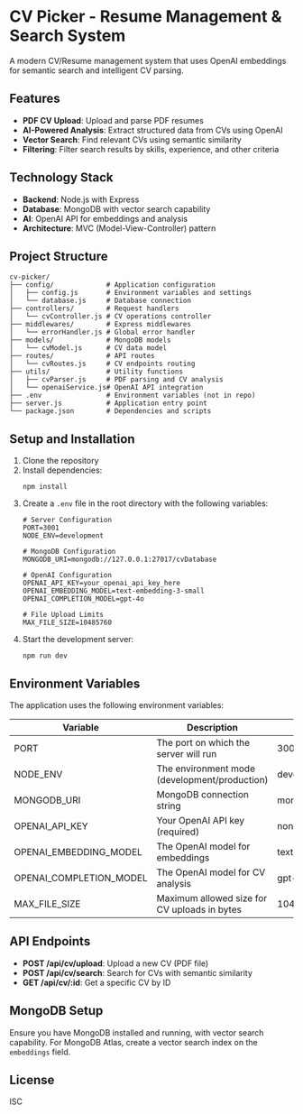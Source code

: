 # CV Picker - Resume Management & Search System

A modern CV/Resume management system that uses OpenAI embeddings for semantic search and intelligent CV parsing.

## Features

- **PDF CV Upload**: Upload and parse PDF resumes
- **AI-Powered Analysis**: Extract structured data from CVs using OpenAI
- **Vector Search**: Find relevant CVs using semantic similarity
- **Filtering**: Filter search results by skills, experience, and other criteria

## Technology Stack

- **Backend**: Node.js with Express
- **Database**: MongoDB with vector search capability
- **AI**: OpenAI API for embeddings and analysis
- **Architecture**: MVC (Model-View-Controller) pattern

## Project Structure

```
cv-picker/
├── config/             # Application configuration
│   ├── config.js       # Environment variables and settings
│   └── database.js     # Database connection
├── controllers/        # Request handlers
│   └── cvController.js # CV operations controller
├── middlewares/        # Express middlewares
│   └── errorHandler.js # Global error handler
├── models/             # MongoDB models
│   └── cvModel.js      # CV data model
├── routes/             # API routes
│   └── cvRoutes.js     # CV endpoints routing
├── utils/              # Utility functions
│   ├── cvParser.js     # PDF parsing and CV analysis
│   └── openaiService.js# OpenAI API integration
├── .env                # Environment variables (not in repo)
├── server.js           # Application entry point
└── package.json        # Dependencies and scripts
```

## Setup and Installation

1. Clone the repository
2. Install dependencies:
   ```
   npm install
   ```
3. Create a `.env` file in the root directory with the following variables:
   ```
   # Server Configuration
   PORT=3001
   NODE_ENV=development
   
   # MongoDB Configuration
   MONGODB_URI=mongodb://127.0.0.1:27017/cvDatabase
   
   # OpenAI Configuration
   OPENAI_API_KEY=your_openai_api_key_here
   OPENAI_EMBEDDING_MODEL=text-embedding-3-small
   OPENAI_COMPLETION_MODEL=gpt-4o
   
   # File Upload Limits
   MAX_FILE_SIZE=10485760
   ```
4. Start the development server:
   ```
   npm run dev
   ```

## Environment Variables

The application uses the following environment variables:

| Variable | Description | Default Value |
|----------|-------------|---------------|
| PORT | The port on which the server will run | 3001 |
| NODE_ENV | The environment mode (development/production) | development |
| MONGODB_URI | MongoDB connection string | mongodb://127.0.0.1:27017/cvDatabase |
| OPENAI_API_KEY | Your OpenAI API key (required) | none |
| OPENAI_EMBEDDING_MODEL | The OpenAI model for embeddings | text-embedding-3-small |
| OPENAI_COMPLETION_MODEL | The OpenAI model for CV analysis | gpt-4o |
| MAX_FILE_SIZE | Maximum allowed size for CV uploads in bytes | 10485760 (10MB) |

## API Endpoints

- **POST /api/cv/upload**: Upload a new CV (PDF file)
- **POST /api/cv/search**: Search for CVs with semantic similarity
- **GET /api/cv/:id**: Get a specific CV by ID

## MongoDB Setup

Ensure you have MongoDB installed and running, with vector search capability. For MongoDB Atlas, create a vector search index on the `embeddings` field.

## License

ISC 